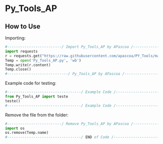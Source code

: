 # Py_Tools_AP


## How to Use

Importing:
```python
#-------------------------/ Import Py_Tools_AP by APascoa /-------------------------#
import requests
r = requests.get("https://raw.githubusercontent.com/apascoa/PY_Tools/main/main.py")
Temp = open('Py_Tools_AP.py', 'wb')
Temp.write(r.content)
Temp.close()
#----------------------------/ Py_Tools_AP by APascoa /-----------------------------#
```

Example code for testing:
```python
#----------------------------------/ Example Code /---------------------------------#
from Py_Tools_AP import teste
teste()
#----------------------------------/ Example Code /---------------------------------#
```

Remove the file from the folder:
```python
#-------------------------/ Remove Py_Tools_AP by APascoa /-------------------------#
import os
os.remove(Temp.name)
#----------------------------------/ END of Code /----------------------------------#
```
